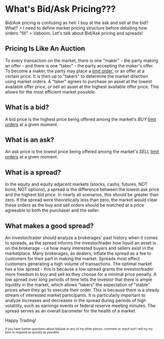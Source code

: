 # What's Bid/Ask Pricing???

Bid/Ask pricing is confusing as hell. I buy at the ask and sell at the bid? What? > I need to define market pricing structure before detailing how orders "fill" > Vaboom. Let's talk about Bid/Ask pricing and spreads!

## Pricing Is Like An Auction
To every transaction on the market, there is one "maker" - the party making an offer - and there is one "taker" - the party accepting the maker's offer.  To become a maker, the party may place a [limit order](./whats_an_order.md), or an offer at a certain price. It is then up to "takers" to determine the market direction using market orders.  A "taker" agrees to purchase an asset at the lowest available offer price, or sell an asset at the highest available offer price. This allows for the most efficient market possible.

## What is a bid?
A bid price is the highest price being offered among the market's *BUY* [limit orders](./whats_an_order.md) at a given moment.

## What is an ask?
An ask price is the lowest price being offered among the market's *SELL* [limit orders](./whats_an_order.md) at a given moment.

## What is a spread?
In the equity and equity adjacent markets (stocks, cashs, futures, NOT bond, NOT options), a spread is the difference between the lowest ask price and the highest bid price. In nearly all scenarios, this should be greater than zero.  If the spread were theoretically less than zero, the market would clear these orders as the buy and sell orders should be matched at a price agreeable to both the purchaser and the seller.

## What makes a good spread?
An investor/trader should analyze a brokerages' past history when it comes to spreads, as the spread informs the investor/trader how liquid an asset is on the brokerage - i.e how many interested buyers and sellers exist in the marketplace.  Many brokerages, as dealers, inflate the spread as a fee to customers for their part in making the market. Spreads most effect customers generating a high volume of transactions.  The optimal market has a low spread - this is because a low spread grants the investor/trader more freedom to buy and sell as they choose for a minimal price penalty. A low spread over long periods of time tells the investor that there is ample liquidity in the market, which allows "takers" the expectation of "stable" prices when they go to execute their order. This is because there is a steady stream of interested market participants. It is particularly important to analyze increases and decreases in the spread during periods of high volatility, such as earnings events or federal reserve meeting minutes.  The spread serves as an overall barometer for the health of a market.

Happy Trading!

<sub><sup>If you have further questions about bid/ask or any of my other pieces, comment or reach out! I will try my best to respond as quickly as possible.</sup></sub>
